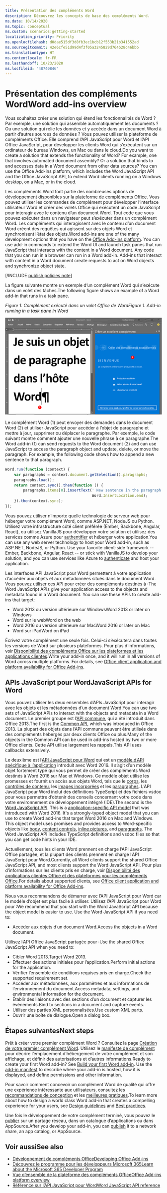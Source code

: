 ```yaml
---
title: Présentation des compléments Word
description: Découvrez les concepts de base des compléments Word.
ms.date: 10/14/2020
ms.topic: conceptual
ms.custom: scenarios:getting-started
localization_priority: Priority
ms.openlocfilehash: d0dae515df3d8fb3ec1bcb12f553b21b341552ad
ms.sourcegitcommit: 42e6cfe51d99d4f3f05a3245829d764b28c46bbb
ms.translationtype: HT
ms.contentlocale: fr-FR
ms.lasthandoff: 10/23/2020
ms.locfileid: "48740846"
---
```

# <a name="word-add-ins-overview"></a><span data-ttu-id="f8584-103">Présentation des compléments Word</span><span class="sxs-lookup"><span data-stu-id="f8584-103">Word add-ins overview</span></span>

<span data-ttu-id="f8584-p101">Vous souhaitez créer une solution qui étend les fonctionnalités de Word ? Par exemple, une solution qui assemble automatiquement les documents ? Ou une solution qui relie les données et y accède dans un document Word à partir d’autres sources de données ? Vous pouvez utiliser la plateforme de compléments Office. Elle comprend l’API JavaScript pour Word et l’API Office JavaScript, pour développer les clients Word qui s’exécutent sur un ordinateur de bureau Windows, un Mac ou dans le cloud.</span><span class="sxs-lookup"><span data-stu-id="f8584-p101">Do you want to create a solution that extends the functionality of Word? For example, one that involves automated document assembly? Or a solution that binds to and accesses data in a Word document from other data sources? You can use the Office Add-ins platform, which includes the Word JavaScript API and the Office JavaScript API, to extend Word clients running on a Windows desktop, on a Mac, or in the cloud.</span></span>

<span data-ttu-id="f8584-p102">Les compléments Word font partie des nombreuses options de développement disponibles sur la [plateforme de compléments Office](../overview/office-add-ins.md). Vous pouvez utiliser les commandes de complément pour développer l’interface utilisateur Word et créer des volets Office qui exécutent un code JavaScript pour interagir avec le contenu d’un document Word. Tout code que vous pouvez exécuter dans un navigateur peut s’exécuter dans un complément Word. Les compléments qui interagissent avec le contenu d’un document Word créent des requêtes qui agissent sur des objets Word et synchronisent l’état des objets.</span><span class="sxs-lookup"><span data-stu-id="f8584-p102">Word add-ins are one of the many development options that you have on the [Office Add-ins platform](../overview/office-add-ins.md). You can use add-in commands to extend the Word UI and launch task panes that run JavaScript that interacts with the content in a Word document. Any code that you can run in a browser can run in a Word add-in. Add-ins that interact with content in a Word document create requests to act on Word objects and synchronize object state.</span></span>

[!INCLUDE [publish policies note](../includes/note-publish-policies.md)]

<span data-ttu-id="f8584-112">La figure suivante montre un exemple d’un complément Word qui s’exécute dans un volet des tâches.</span><span class="sxs-lookup"><span data-stu-id="f8584-112">The following figure shows an example of a Word add-in that runs in a task pane.</span></span>

<span data-ttu-id="f8584-113">*Figure 1. Complément exécuté dans un volet Office de Word*</span><span class="sxs-lookup"><span data-stu-id="f8584-113">*Figure 1. Add-in running in a task pane in Word*</span></span>

![Complément exécuté dans un volet Office de Word](../images/word-add-in-show-host-client.png)

<span data-ttu-id="f8584-p103">Le complément Word (1) peut envoyer des demandes dans le document Word (2) et utiliser JavaScript pour accéder à l’objet de paragraphe et mettre à jour, supprimer ou déplacer le paragraphe. Par exemple, le code suivant montre comment ajouter une nouvelle phrase à ce paragraphe.</span><span class="sxs-lookup"><span data-stu-id="f8584-p103">The Word add-in (1) can send requests to the Word document (2) and can use JavaScript to access the paragraph object and update, delete, or move the paragraph. For example, the following code shows how to append a new sentence to that paragraph.</span></span>

```js
Word.run(function (context) {
    var paragraphs = context.document.getSelection().paragraphs;
    paragraphs.load();
    return context.sync().then(function () {
        paragraphs.items[0].insertText(' New sentence in the paragraph.',
                                       Word.InsertLocation.end);
    }).then(context.sync);
});

```

<span data-ttu-id="f8584-p104">Vous pouvez utiliser n’importe quelle technologie de serveur web pour héberger votre complément Word, comme ASP.NET, NodeJS ou Python. Utilisez votre infrastructure côté client préférée (Ember, Backbone, Angular, React), ou utilisez VanillaJS pour développer votre solution et utilisez des services comme Azure pour [authentifier](../develop/overview-authn-authz.md) et héberger votre application.</span><span class="sxs-lookup"><span data-stu-id="f8584-p104">You can use any web server technology to host your Word add-in, such as ASP.NET, NodeJS, or Python. Use your favorite client-side framework -- Ember, Backbone, Angular, React -- or stick with VanillaJS to develop your solution, and you can use services like Azure to [authenticate](../develop/overview-authn-authz.md) and host your application.</span></span>

<span data-ttu-id="f8584-p105">Les interfaces API JavaScript pour Word permettent à votre application d’accéder aux objets et aux métadonnées situés dans le document Word. Vous pouvez utiliser ces API pour créer des compléments destinés à :</span><span class="sxs-lookup"><span data-stu-id="f8584-p105">The Word JavaScript APIs give your application access to the objects and metadata found in a Word document. You can use these APIs to create add-ins that target:</span></span>

* <span data-ttu-id="f8584-121">Word 2013 ou version ultérieure sur Windows</span><span class="sxs-lookup"><span data-stu-id="f8584-121">Word 2013 or later on Windows</span></span>
* <span data-ttu-id="f8584-122">Word sur le web</span><span class="sxs-lookup"><span data-stu-id="f8584-122">Word on the web</span></span>
* <span data-ttu-id="f8584-123">Word 2016 ou version ultérieure sur Mac</span><span class="sxs-lookup"><span data-stu-id="f8584-123">Word 2016 or later on Mac</span></span>
* <span data-ttu-id="f8584-124">Word sur iPad</span><span class="sxs-lookup"><span data-stu-id="f8584-124">Word on iPad</span></span>

<span data-ttu-id="f8584-p106">Écrivez votre complément une seule fois. Celui-ci s’exécutera dans toutes les versions de Word sur plusieurs plateformes. Pour plus d’informations, voir [Disponibilité des compléments Office sur les plateformes et les applications clientes](../overview/office-add-in-availability.md).</span><span class="sxs-lookup"><span data-stu-id="f8584-p106">Write your add-in once, and it will run in all versions of Word across multiple platforms. For details, see [Office client application and platform availability for Office Add-ins](../overview/office-add-in-availability.md).</span></span>

## <a name="javascript-apis-for-word"></a><span data-ttu-id="f8584-127">APIs JavaScript pour Word</span><span class="sxs-lookup"><span data-stu-id="f8584-127">JavaScript APIs for Word</span></span>

<span data-ttu-id="f8584-128">Vous pouvez utiliser les deux ensembles d’APIs JavaScript pour interagir avec les objets et les métadonnées d’un document Word.</span><span class="sxs-lookup"><span data-stu-id="f8584-128">You can use two sets of JavaScript APIs to interact with the objects and metadata in a Word document.</span></span> <span data-ttu-id="f8584-129">Le premier groupe est l’[API commune](/javascript/api/office), qui a été introduit dans Office 2013.</span><span class="sxs-lookup"><span data-stu-id="f8584-129">The first is the [Common API](/javascript/api/office), which was introduced in Office 2013.</span></span> <span data-ttu-id="f8584-130">La plupart des objets dans l’API commune peuvent être utilisés dans des compléments hébergés par deux clients Office ou plus.</span><span class="sxs-lookup"><span data-stu-id="f8584-130">Many of the objects in the Common API can be used in add-ins hosted by two or more Office clients.</span></span> <span data-ttu-id="f8584-131">Cette API utilise largement les rappels.</span><span class="sxs-lookup"><span data-stu-id="f8584-131">This API uses callbacks extensively.</span></span>

<span data-ttu-id="f8584-p108">Le deuxième est l’[API JavaScript pour Word](/javascript/api/word) qui est un [modèle d’API spécifique à l’application](../develop/application-specific-api-model.md) introduit avec Word 2016. Il s’agit d’un modèle objet fortement typé qui vous permet de créer des compléments Word destinés à Word 2016 sur Mac et Windows. Ce modèle objet utilise les promesses et fournit un accès aux objets Word, tels que le [corps](/javascript/api/word/word.body), les [contrôles de contenu](/javascript/api/word/word.contentcontrol), les [images incorporées](/javascript/api/word/word.inlinepicture) et les [paragraphes](/javascript/api/word/word.paragraph). L’API JavaScript pour Word inclut des définitions TypeScript et des fichiers vsdoc pour vous permettre d’obtenir des conseils concernant votre code dans votre environnement de développement intégré (IDE).</span><span class="sxs-lookup"><span data-stu-id="f8584-p108">The second is the [Word JavaScript API](/javascript/api/word). This is a [application-specific API model](../develop/application-specific-api-model.md) that was introduced with Word 2016. It's a strongly-typed object model that you can use to create Word add-ins that target Word 2016 on Mac and Windows. This object model uses promises and provides access to Word-specific objects like [body](/javascript/api/word/word.body), [content controls](/javascript/api/word/word.contentcontrol), [inline pictures](/javascript/api/word/word.inlinepicture), and [paragraphs](/javascript/api/word/word.paragraph). The Word JavaScript API includes TypeScript definitions and vsdoc files so that you can get code hints in your IDE.</span></span>

<span data-ttu-id="f8584-137">Actuellement, tous les clients Word prennent en charge l’API JavaScript Office partagée, et la plupart des clients prennent en charge l’API JavaScript pour Word.</span><span class="sxs-lookup"><span data-stu-id="f8584-137">Currently, all Word clients support the shared Office JavaScript API, and most clients support the Word JavaScript API.</span></span> <span data-ttu-id="f8584-138">Pour plus d’informations sur les clients pris en charge, voir [Disponibilité des applications clientes Office et des plateformes pour les compléments Office](../overview/office-add-in-availability.md).</span><span class="sxs-lookup"><span data-stu-id="f8584-138">For details about supported clients, see [Office client application and platform availability for Office Add-ins](../overview/office-add-in-availability.md).</span></span>

<span data-ttu-id="f8584-p110">Nous vous recommandons de démarrer avec l’API JavaScript pour Word car le modèle d’objet est plus facile à utiliser. Utilisez l’API JavaScript pour Word pour :</span><span class="sxs-lookup"><span data-stu-id="f8584-p110">We recommend that you start with the Word JavaScript API because the object model is easier to use. Use the Word JavaScript API if you need to:</span></span>

* <span data-ttu-id="f8584-141">Accéder aux objets d’un document Word.</span><span class="sxs-lookup"><span data-stu-id="f8584-141">Access the objects in a Word document.</span></span>

<span data-ttu-id="f8584-142">Utilisez l’API Office JavaScript partagée pour :</span><span class="sxs-lookup"><span data-stu-id="f8584-142">Use the shared Office JavaScript API when you need to:</span></span>

* <span data-ttu-id="f8584-143">Cibler Word 2013.</span><span class="sxs-lookup"><span data-stu-id="f8584-143">Target Word 2013.</span></span>
* <span data-ttu-id="f8584-144">Effectuer des actions initiales pour l’application.</span><span class="sxs-lookup"><span data-stu-id="f8584-144">Perform initial actions for the application.</span></span>
* <span data-ttu-id="f8584-145">Vérifier l’ensemble de conditions requises pris en charge.</span><span class="sxs-lookup"><span data-stu-id="f8584-145">Check the supported requirement set.</span></span>
* <span data-ttu-id="f8584-146">Accéder aux métadonnées, aux paramètres et aux informations de l’environnement du document.</span><span class="sxs-lookup"><span data-stu-id="f8584-146">Access metadata, settings, and environmental information for the document.</span></span>
* <span data-ttu-id="f8584-147">Établir des liaisons avec des sections d’un document et capturer les événements.</span><span class="sxs-lookup"><span data-stu-id="f8584-147">Bind to sections in a document and capture events.</span></span>
* <span data-ttu-id="f8584-148">Utiliser des parties XML personnalisées.</span><span class="sxs-lookup"><span data-stu-id="f8584-148">Use custom XML parts.</span></span>
* <span data-ttu-id="f8584-149">Ouvrir une boîte de dialogue.</span><span class="sxs-lookup"><span data-stu-id="f8584-149">Open a dialog box.</span></span>

## <a name="next-steps"></a><span data-ttu-id="f8584-150">Étapes suivantes</span><span class="sxs-lookup"><span data-stu-id="f8584-150">Next steps</span></span>

<span data-ttu-id="f8584-p111">Prêt à créer votre premier complément Word ? Consultez la page [Création de votre premier complément Word](word-add-ins.md). Utilisez le [manifeste de complément](../develop/add-in-manifests.md) pour décrire l’emplacement d’hébergement de votre complément et son affichage, et définir des autorisations et d’autres informations.</span><span class="sxs-lookup"><span data-stu-id="f8584-p111">Ready to create your first Word add-in? See [Build your first Word add-in](word-add-ins.md). Use the [add-in manifest](../develop/add-in-manifests.md) to describe where your add-in is hosted, how it is displayed, and define permissions and other information.</span></span>

<span data-ttu-id="f8584-154">Pour savoir comment concevoir un complément Word de qualité qui offre une expérience intéressante aux utilisateurs, consultez les [recommandations de conception](../design/add-in-design.md) et les [meilleures pratiques](../concepts/add-in-development-best-practices.md).</span><span class="sxs-lookup"><span data-stu-id="f8584-154">To learn more about how to design a world class Word add-in that creates a compelling experience for your users, see [Design guidelines](../design/add-in-design.md) and [Best practices](../concepts/add-in-development-best-practices.md).</span></span>

<span data-ttu-id="f8584-155">Une fois le développement de votre complément terminé, vous pouvez le [publier](../publish/publish.md) sur un partage réseau, dans un catalogue d’applications ou dans AppSource.</span><span class="sxs-lookup"><span data-stu-id="f8584-155">After you develop your add-in, you can [publish](../publish/publish.md) it to a network share, an app catalog, or AppSource.</span></span>

## <a name="see-also"></a><span data-ttu-id="f8584-156">Voir aussi</span><span class="sxs-lookup"><span data-stu-id="f8584-156">See also</span></span>

* [<span data-ttu-id="f8584-157">Développement de compléments Office</span><span class="sxs-lookup"><span data-stu-id="f8584-157">Developing Office Add-ins</span></span>](../develop/develop-overview.md)
* [<span data-ttu-id="f8584-158">Découvrez le programme pour les développeurs Microsoft 365</span><span class="sxs-lookup"><span data-stu-id="f8584-158">Learn about the Microsoft 365 Developer Program</span></span>](https://developer.microsoft.com/microsoft-365/dev-program)
* [<span data-ttu-id="f8584-159">Vue d’ensemble de la plateforme des compléments Office</span><span class="sxs-lookup"><span data-stu-id="f8584-159">Office Add-ins platform overview</span></span>](../overview/office-add-ins.md)
* [<span data-ttu-id="f8584-160">Référence sur l’API JavaScript pour Word</span><span class="sxs-lookup"><span data-stu-id="f8584-160">Word JavaScript API reference</span></span>](../reference/overview/word-add-ins-reference-overview.md)
